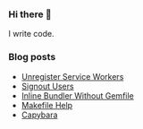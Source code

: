 ### Hi there 👋

I write code.

<!--
**wusher/wusher** is a ✨ _special_ ✨ repository because its `README.md` (this file) appears on your GitHub profile.

Here are some ideas to get you started:

- 🔭 I’m currently working on ...
- 🌱 I’m currently learning ...
- 👯 I’m looking to collaborate on ...
- 🤔 I’m looking for help with ...
- 💬 Ask me about ...
- 📫 How to reach me: ...
- 😄 Pronouns: ...
- ⚡ Fun fact: ...
-->


### Blog posts
<!-- BLOG-POST-LIST:START -->
- [Unregister Service Workers](https://wusher.github.io/myblog/til/blog/2022/09/01/2022-09-01_unregistering-service-workers/)
- [Signout Users](https://wusher.github.io/myblog/til/blog/2022/09/01/2022-09-01_signout-users/)
- [Inline Bundler Without Gemfile](https://wusher.github.io/myblog/til/blog/2022/09/01/2022-09-01_inline-bundler-without-gemfile/)
- [Makefile Help](https://wusher.github.io/myblog/til/blog/2022/08/31/2022-08-31_makefile-help/)
- [Capybara](https://wusher.github.io/myblog/cheatsheet/2022/08/08/0000-00-00_cheatsheet_capybara/)
<!-- BLOG-POST-LIST:END -->
